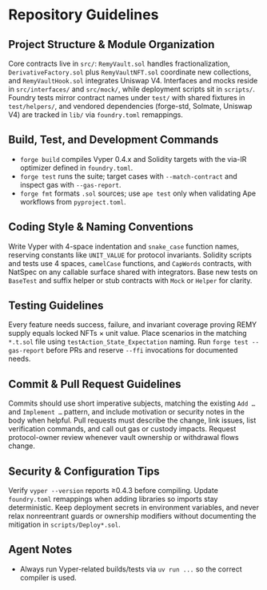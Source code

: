 # Repository Guidelines

## Project Structure & Module Organization
Core contracts live in `src/`: `RemyVault.sol` handles fractionalization, `DerivativeFactory.sol` plus `RemyVaultNFT.sol` coordinate new collections, and `RemyVaultHook.sol` integrates Uniswap V4. Interfaces and mocks reside in `src/interfaces/` and `src/mock/`, while deployment scripts sit in `scripts/`. Foundry tests mirror contract names under `test/` with shared fixtures in `test/helpers/`, and vendored dependencies (forge-std, Solmate, Uniswap V4) are tracked in `lib/` via `foundry.toml` remappings.

## Build, Test, and Development Commands
- `forge build` compiles Vyper 0.4.x and Solidity targets with the via-IR optimizer defined in `foundry.toml`.
- `forge test` runs the suite; target cases with `--match-contract` and inspect gas with `--gas-report`.
- `forge fmt` formats `.sol` sources; use `ape test` only when validating Ape workflows from `pyproject.toml`.

## Coding Style & Naming Conventions
Write Vyper with 4-space indentation and `snake_case` function names, reserving constants like `UNIT_VALUE` for protocol invariants. Solidity scripts and tests use 4 spaces, `camelCase` functions, and `CapWords` contracts, with NatSpec on any callable surface shared with integrators. Base new tests on `BaseTest` and suffix helper or stub contracts with `Mock` or `Helper` for clarity.

## Testing Guidelines
Every feature needs success, failure, and invariant coverage proving REMY supply equals locked NFTs × unit value. Place scenarios in the matching `*.t.sol` file using `testAction_State_Expectation` naming. Run `forge test --gas-report` before PRs and reserve `--ffi` invocations for documented needs.

## Commit & Pull Request Guidelines
Commits should use short imperative subjects, matching the existing `Add …` and `Implement …` pattern, and include motivation or security notes in the body when helpful. Pull requests must describe the change, link issues, list verification commands, and call out gas or custody impacts. Request protocol-owner review whenever vault ownership or withdrawal flows change.

## Security & Configuration Tips
Verify `vyper --version` reports ≥0.4.3 before compiling. Update `foundry.toml` remappings when adding libraries so imports stay deterministic. Keep deployment secrets in environment variables, and never relax nonreentrant guards or ownership modifiers without documenting the mitigation in `scripts/Deploy*.sol`.

## Agent Notes
- Always run Vyper-related builds/tests via `uv run ...` so the correct compiler is used.
